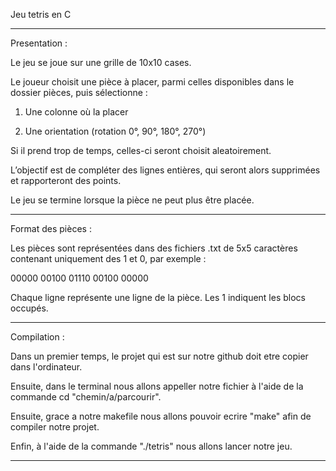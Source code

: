 Jeu tetris en C

-------------------------------------------------------------------------------------------------------------

Presentation :

Le jeu se joue sur une grille de 10x10 cases.

Le joueur choisit une pièce à placer, parmi celles disponibles dans le dossier pièces, puis sélectionne :

1) Une colonne où la placer

2) Une orientation (rotation 0°, 90°, 180°, 270°)

Si il prend trop de temps, celles-ci seront choisit aleatoirement.

L’objectif est de compléter des lignes entières, qui seront alors supprimées et rapporteront des points.

Le jeu se termine lorsque la pièce ne peut plus être placée.


-------------------------------------------------------------------------------------------------------------

Format des pièces :

Les pièces sont représentées dans des fichiers .txt de 5x5 caractères contenant uniquement des 1 et 0, par exemple :

00000
00100
01110
00100
00000

Chaque ligne représente une ligne de la pièce. Les 1 indiquent les blocs occupés.


-------------------------------------------------------------------------------------------------------------

Compilation :

Dans un premier temps, le projet qui est sur notre github doit etre copier dans l'ordinateur.

Ensuite, dans le terminal nous allons appeller notre fichier à l'aide de la commande cd "chemin/a/parcourir".

Ensuite, grace a notre makefile nous allons pouvoir ecrire "make" afin de compiler notre projet.

Enfin, à l'aide de la commande "./tetris" nous allons lancer notre jeu.

-------------------------------------------------------------------------------------------------------------
